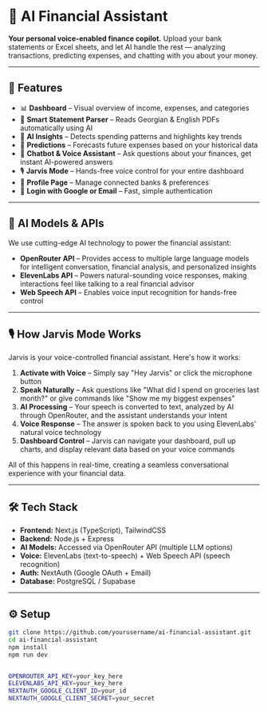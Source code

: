 # 🧠 AI Financial Assistant

**Your personal voice-enabled finance copilot.**
Upload your bank statements or Excel sheets, and let AI handle the rest —
analyzing transactions, predicting expenses, and chatting with you about your money.

---

## 🚀 Features

- 📊 **Dashboard** – Visual overview of income, expenses, and categories
- 🧾 **Smart Statement Parser** – Reads Georgian & English PDFs automatically using AI
- 🤖 **AI Insights** – Detects spending patterns and highlights key trends
- 🔮 **Predictions** – Forecasts future expenses based on your historical data
- 💬 **Chatbot & Voice Assistant** – Ask questions about your finances, get instant AI-powered answers
- 🎙️ **Jarvis Mode** – Hands-free voice control for your entire dashboard
- 👤 **Profile Page** – Manage connected banks & preferences
- 🔐 **Login with Google or Email** – Fast, simple authentication

---

## 🤖 AI Models & APIs

We use cutting-edge AI technology to power the financial assistant:

- **OpenRouter API** – Provides access to multiple large language models for intelligent conversation, financial analysis, and personalized insights
- **ElevenLabs API** – Powers natural-sounding voice responses, making interactions feel like talking to a real financial advisor
- **Web Speech API** – Enables voice input recognition for hands-free control

---

## 🎙️ How Jarvis Mode Works

Jarvis is your voice-controlled financial assistant. Here's how it works:

1. **Activate with Voice** – Simply say "Hey Jarvis" or click the microphone button
2. **Speak Naturally** – Ask questions like "What did I spend on groceries last month?" or give commands like "Show me my biggest expenses"
3. **AI Processing** – Your speech is converted to text, analyzed by AI through OpenRouter, and the assistant understands your intent
4. **Voice Response** – The answer is spoken back to you using ElevenLabs' natural voice technology
5. **Dashboard Control** – Jarvis can navigate your dashboard, pull up charts, and display relevant data based on your voice commands

All of this happens in real-time, creating a seamless conversational experience with your financial data.

---

## 🛠️ Tech Stack

- **Frontend:** Next.js (TypeScript), TailwindCSS
- **Backend:** Node.js + Express
- **AI Models:** Accessed via OpenRouter API (multiple LLM options)
- **Voice:** ElevenLabs (text-to-speech) + Web Speech API (speech recognition)
- **Auth:** NextAuth (Google OAuth + Email)
- **Database:** PostgreSQL / Supabase

---

## ⚙️ Setup

```bash
git clone https://github.com/yourusername/ai-financial-assistant.git
cd ai-financial-assistant
npm install
npm run dev


OPENROUTER_API_KEY=your_key_here
ELEVENLABS_API_KEY=your_key_here
NEXTAUTH_GOOGLE_CLIENT_ID=your_id
NEXTAUTH_GOOGLE_CLIENT_SECRET=your_secret
